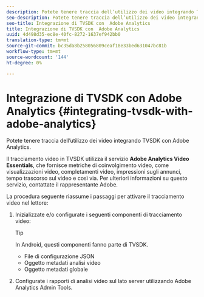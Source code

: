 ```yaml
---
description: Potete tenere traccia dell’utilizzo dei video integrando TVSDK con  Adobe Analytics.
seo-description: Potete tenere traccia dell’utilizzo dei video integrando TVSDK con  Adobe Analytics.
seo-title: Integrazione di TVSDK con  Adobe Analytics
title: Integrazione di TVSDK con  Adobe Analytics
uuid: 4d498d35-ec8e-40fc-8272-1637ef942bb0
translation-type: tm+mt
source-git-commit: bc35da8b258056809ceaf18e33bed631047bc81b
workflow-type: tm+mt
source-wordcount: '144'
ht-degree: 0%

---
```



# Integrazione di TVSDK con  Adobe Analytics {#integrating-tvsdk-with-adobe-analytics}

Potete tenere traccia dell’utilizzo dei video integrando TVSDK con  Adobe Analytics.

Il tracciamento video in TVSDK utilizza il servizio **Adobe Analytics Video Essentials**, che fornisce metriche di coinvolgimento video, come visualizzazioni video, completamenti video, impressioni sugli annunci, tempo trascorso sul video e così via. Per ulteriori informazioni su questo servizio, contattate il rappresentante  Adobe.

La procedura seguente riassume i passaggi per attivare il tracciamento video nel lettore:

1. Inizializzate e/o configurate i seguenti componenti di tracciamento video:

   >[!TIP]
   >
   >In Android, questi componenti fanno parte di TVSDK.

   * File di configurazione JSON
   * Oggetto metadati analisi video
   * Oggetto metadati globale

1. Configurate i rapporti di analisi video sul lato server utilizzando  Adobe Analytics Admin Tools.